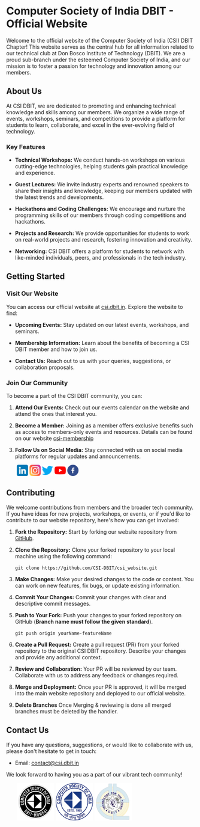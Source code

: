 # Computer Society of India DBIT - Official Website

Welcome to the official website of the Computer Society of India (CSI) DBIT Chapter! This website serves as the central hub for all information related to our technical club at Don Bosco Institute of Technology (DBIT). We are a proud sub-branch under the esteemed Computer Society of India, and our mission is to foster a passion for technology and innovation among our members.

## About Us

At CSI DBIT, we are dedicated to promoting and enhancing technical knowledge and skills among our members. We organize a wide range of events, workshops, seminars, and competitions to provide a platform for students to learn, collaborate, and excel in the ever-evolving field of technology.

### Key Features

- **Technical Workshops:** We conduct hands-on workshops on various cutting-edge technologies, helping students gain practical knowledge and experience.

- **Guest Lectures:** We invite industry experts and renowned speakers to share their insights and knowledge, keeping our members updated with the latest trends and developments.

- **Hackathons and Coding Challenges:** We encourage and nurture the programming skills of our members through coding competitions and hackathons.

- **Projects and Research:** We provide opportunities for students to work on real-world projects and research, fostering innovation and creativity.

- **Networking:** CSI DBIT offers a platform for students to network with like-minded individuals, peers, and professionals in the tech industry.

## Getting Started

### Visit Our Website

You can access our official website at [csi.dbit.in](https://csi.dbit.in). Explore the website to find:

- **Upcoming Events:** Stay updated on our latest events, workshops, and seminars.

- **Membership Information:** Learn about the benefits of becoming a CSI DBIT member and how to join us.

- **Contact Us:** Reach out to us with your queries, suggestions, or collaboration proposals.

### Join Our Community

To become a part of the CSI DBIT community, you can:

1. **Attend Our Events:** Check out our events calendar on the website and attend the ones that interest you.

2. **Become a Member:** Joining as a member offers exclusive benefits such as access to members-only events and resources. Details can be found on our website [csi-membership](https://csi.dbit.in/csi-membership.html)

3. **Follow Us on Social Media:** Stay connected with us on social media platforms for regular updates and announcements.
<p align='left'>
&nbsp;&nbsp;&nbsp;&nbsp;&nbsp;&nbsp;
  <a margin="1rem" target="blank" href="https://www.linkedin.com/company/computer-society-of-india-csi-dbit" ><img src="./assets/readmeAssets/linkedin.webp" alt="CSI DBIT Linkedin" padding="0.5rem" height="30" width="30" /></a>
  <a margin="1rem" target="blank" href="https://www.instagram.com/csidbit/" ><img src="./assets/readmeAssets/instagram.webp" alt="CSI DBIT Instagram" padding="0.5rem" height="30" width="30" /></a>
  <a margin="1rem" target="blank" href="https://twitter.com/csidbit"><img  src="./assets/readmeAssets/twitter.webp" alt="CSI DBIT Twitter" padding="0.5rem" height="30" width="30" /></a>
  <a margin="1rem" target="blank" href="https://www.youtube.com/c/CSIDBIT" ><img src="./assets/readmeAssets/youtube.webp" alt="CSI DBIT Youtube" padding="0.5rem" height="30" width="30" /></a>
  <a margin="1rem" target="blank" href="https://www.facebook.com/csidbit/" ><img src="./assets/readmeAssets/facebook.webp" alt="CSI DBIT Facebook" padding="0.5rem" height="30" width="30" /></a>
</p>

## Contributing

We welcome contributions from members and the broader tech community. If you have ideas for new projects, workshops, or events, or if you'd like to contribute to our website repository, here's how you can get involved:

1. **Fork the Repository:** Start by forking our website repository from [GitHub](https://github.com/CSI-DBIT/csi_website).

2. **Clone the Repository:** Clone your forked repository to your local machine using the following command:
   ```
   git clone https://github.com/CSI-DBIT/csi_website.git
   ```

3. **Make Changes:** Make your desired changes to the code or content. You can work on new features, fix bugs, or update existing information.

4. **Commit Your Changes:** Commit your changes with clear and descriptive commit messages.

5. **Push to Your Fork:** Push your changes to your forked repository on GitHub (**Branch name must follow the given standard**).
   ```
   git push origin yourName-featureName
   ```

6. **Create a Pull Request:** Create a pull request (PR) from your forked repository to the original CSI DBIT repository. Describe your changes and provide any additional context.

7. **Review and Collaboration:** Your PR will be reviewed by our team. Collaborate with us to address any feedback or changes required.

8. **Merge and Deployment:** Once your PR is approved, it will be merged into the main website repository and deployed to our official website.

9. **Delete Branches** Once Merging & reviewing is done all merged branches must be deleted by the handler.


## Contact Us

If you have any questions, suggestions, or would like to collaborate with us, please don't hesitate to get in touch:

- Email: [contact@csi.dbit.in](mailto:csidbit@gmail.com)

We look forward to having you as a part of our vibrant tech community!

<p align='left'>
&nbsp;&nbsp;&nbsp;&nbsp;&nbsp;&nbsp;
  <a margin="1rem" target="blank" href="https://csi.dbit.in/" ><img src="./assets/readmeAssets/CSI-DBIT.webp" alt="CSI DBIT" padding="0.5rem"  height="100" width="100"/></a>
  <a margin="1rem" target="blank" href="https://www.csimumbai.org/" ><img src="./assets/readmeAssets/csi_mumbai_logo.webp" alt="CSI DBIT Mumbai" padding="0.5rem"  height="100" width="100"/></a>
  <a margin="1rem" target="blank" href="https://dbit.in/" ><img src="./assets/readmeAssets/dbitlogo.webp" alt="DBIT" padding="0.5rem" height="100" width="100" /></a>
</p>
